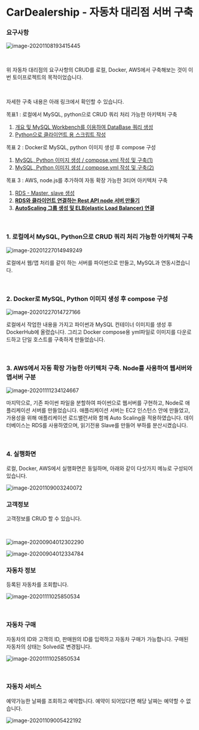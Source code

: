 

# CarDealership - 자동차 대리점 서버 구축

### 요구사항

![image-20201108193415445](README.assets/image-20201108193415445-1608753190499.png)

<br/>

위 자동차 대리점의 요구사항의 CRUD를 로컬, Docker, AWS에서 구축해보는 것이 이번 토이프로젝트의 목적이었습니다.

<br/>

자세한 구축 내용은 아래 링크에서 확인할 수 있습니다.

목표1 : 로컬에서 MySQL, python으로 CRUD 쿼리 처리 가능한 아키텍처 구축

1. [개요 및 MySQL Workbench를 이용하여 DataBase 쿼리 생성](https://jeonghoon.netlify.app/Project/miniproject/mini_query/)
2. [Python으로 클라이언트 용 스크립트 작성](https://jeonghoon.netlify.app/Project/miniproject/mini_python/)

목표 2 : Docker로 MySQL, python 이미지 생성 후 compose 구성

1. [MySQL, Python 이미지 생성 / compose.yml 작성 및 구축(1)](https://jeonghoon.netlify.app/Project/miniproject/mini_docker_images/)
2. [MySQL, Python 이미지 생성 / compose.yml 작성 및 구축(2)](https://jeonghoon.netlify.app/Project/miniproject/mini_docker_compose/)

목표 3 : AWS, node.js를 추가하여 자동 확장 가능한 3티어 아키텍처 구축

1. [RDS - Master, slave 생성](https://jeonghoon.netlify.app/Project/miniproject/mini_rds/)
2. [**RDS와 클라이언트 연결하는 Rest API node 서버 만들기**](https://jeonghoon.netlify.app/Project/miniproject/mini_node/)
3. [**AutoScaling 그룹 생성 및 ELB(elastic Load Balancer) 연결**](https://jeonghoon.netlify.app/Project/miniproject/mini_autoscaling/)

<br/>

### 1. 로컬에서 MySQL, Python으로 CRUD 쿼리 처리 가능한 아키텍처 구축

![image-20201227014949249](README.assets/image-20201227014949249.png)

로컬에서 웹/앱 처리를 같이 하는 서버를 파이썬으로 만들고, MySQL과 연동시켰습니다. 

<br/>

### 2. Docker로 MySQL, Python 이미지 생성 후 compose 구성

![image-20201227014727166](README.assets/image-20201227014727166.png)

로컬에서 작업한 내용을 가지고 파이썬과 MySQL 컨테이너 이미지를 생성 후 DockerHub에 올렸습니다. 그리고 Docker compose용 yml파일로 이미지를 다운로드하고 단일 호스트를 구축하게 만들었습니다.

<br/>

### 3. AWS에서 자동 확장 가능한 아키텍처 구축. Node를 사용하여 웹서버와 앱서버 구분

![image-20201111234124667](README.assets/image-20201111234124667.png)

마지막으로, 기존 파이썬 파일을 분할하여 파이썬으로 웹서버를 구현하고, Node로 애플리케이션 서버를 만들었습니다. 애플리케이션 서버는 EC2 인스턴스 안에 만들었고, 가용성을 위해 애플리케이션 로드밸런서와 함께 Auto Scaling을 적용하였습니다. 데이터베이스는 RDS를 사용하였으며, 읽기전용 Slave를 만들어 부하를 분산시켰습니다. 

<br/>

### 4. 실행화면

로컬, Docker, AWS에서 실행화면은 동일하며, 아래와 같이 다섯가지 메뉴로 구성되어 있습니다.

![image-20201109003240072](README.assets/image-20201109003240072.png)

### 고객정보

고객정보를 CRUD 할 수 있습니다.

<br/>

![image-20200904012302290](README.assets/image-20200904012302290.png)

![image-20200904012334784](README.assets/image-20200904012334784.png)

### 자동차 정보

등록된 자동차를 조회합니다.

![image-20201111025850534](README.assets/image-20201111025850534.png)

<br/>

### 자동차 구매

자동차의 ID와 고객의 ID, 판매원의 ID를 입력하고 자동차 구매가 가능합니다. 구매된 자동차의 상태는 Solved로 변경됩니다.

![image-20201111025850534](README.assets/image-20201111025850534.png)

<br/>

### 자동차 서비스

예약가능한 날짜를 조회하고 예약합니다. 예약이 되어있다면 해당 날짜는 예약할 수 없습니다.

![image-20201109005422192](README.assets/image-20201109005422192.png)